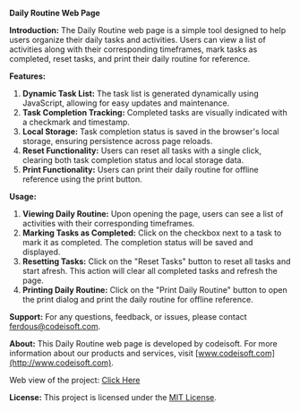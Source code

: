 **Daily Routine Web Page**

**Introduction:**
The Daily Routine web page is a simple tool designed to help users organize their daily tasks and activities. Users can view a list of activities along with their corresponding timeframes, mark tasks as completed, reset tasks, and print their daily routine for reference.

**Features:**
1. **Dynamic Task List:** The task list is generated dynamically using JavaScript, allowing for easy updates and maintenance.
2. **Task Completion Tracking:** Completed tasks are visually indicated with a checkmark and timestamp.
3. **Local Storage:** Task completion status is saved in the browser's local storage, ensuring persistence across page reloads.
4. **Reset Functionality:** Users can reset all tasks with a single click, clearing both task completion status and local storage data.
5. **Print Functionality:** Users can print their daily routine for offline reference using the print button.

**Usage:**
1. **Viewing Daily Routine:** Upon opening the page, users can see a list of activities with their corresponding timeframes.
2. **Marking Tasks as Completed:** Click on the checkbox next to a task to mark it as completed. The completion status will be saved and displayed.
3. **Resetting Tasks:** Click on the "Reset Tasks" button to reset all tasks and start afresh. This action will clear all completed tasks and refresh the page.
4. **Printing Daily Routine:** Click on the "Print Daily Routine" button to open the print dialog and print the daily routine for offline reference.

**Support:**
For any questions, feedback, or issues, please contact [ferdous@codeisoft.com](mailto:ferdous@codeisoft.com).

**About:**
This Daily Routine web page is developed by codeisoft. For more information about our products and services, visit [www.codeisoft.com](http://www.codeisoft.com).

Web view of the project: [Click Here](https://todo.codeisoft.com/)

**License:**
This project is licensed under the [MIT License](LICENSE).